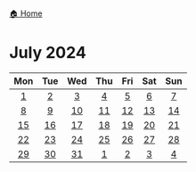 [🏠 Home](../../index.md)
# July 2024

|Mon|Tue|Wed|Thu|Fri|Sat|Sun|
|:-:|:-:|:-:|:-:|:-:|:-:|:-:|
|[1](./july_1.md)|[2](./july_2.md)|[3](./july_3.md)|[4](./july_4.md)|[5](./july_5.md)|[6](./july_6.md)|[7](./july_7.md)|
|[8](./july_8.md)|[9](./july_9.md)|[10](./july_10.md)|[11](./july_11.md)|[12](./july_12.md)|[13](./july_13.md)|[14](./july_14.md)|
|[15](./july_15.md)|[16](./july_16.md)|[17](./july_17.md)|[18](./july_18.md)|[19](./july_19.md)|[20](./july_20.md)|[21](./july_21.md)|
|[22](./july_22.md)|[23](./july_23.md)|[24](./july_24.md)|[25](./july_25.md)|[26](./july_26.md)|[27](./july_27.md)|[28](./july_28.md)|
|[29](./july_29.md)|[30](./july_30.md)|[31](./july_31.md)|[1](./august_1.md)|[2](./august_2.md)|[3](./august_3.md)|[4](./august_4.md)|
